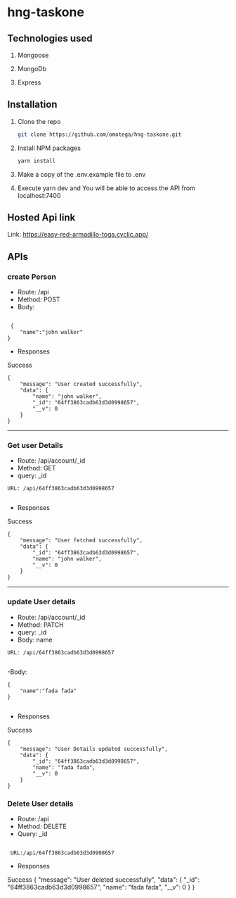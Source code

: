 # hng-taskone

## Technologies used

1. Mongoose

2. MongoDb

3. Express

## Installation

1. Clone the repo
   ```sh
   git clone https://github.com/omotega/hng-taskone.git
   ```
2. Install NPM packages
   ```sh
   yarn install
   ```
3. Make a copy of the .env.example file to .env

4. Execute yarn dev and You will be able to access the API from localhost:7400

## Hosted Api link

Link: https://easy-red-armadillo-toga.cyclic.app/

## APIs

### create Person

- Route: /api
- Method: POST
- Body:

```

 {
    "name":"john walker"
}

```

- Responses

Success

```
{
    "message": "User created successfully",
    "data": {
        "name": "john walker",
        "_id": "64ff3863cadb63d3d0998657",
        "__v": 0
    }
}

```

---

### Get user Details

- Route: /api/account/\_id
- Method: GET
- query: \_id

```
URL: /api/64ff3863cadb63d3d0998657


```

- Responses

Success

```
{
    "message": "User fetched successfully",
    "data": {
        "_id": "64ff3863cadb63d3d0998657",
        "name": "john walker",
        "__v": 0
    }
}
```

---

### update User details

- Route: /api/account/\_id
- Method: PATCH
- query: \_id
- Body: name

```
URL: /api/64ff3863cadb63d3d0998657


```

-Body:

```
{
    "name":"fada fada"
}


```

- Responses

Success

```
{
    "message": "User Details updated successfully",
    "data": {
        "_id": "64ff3863cadb63d3d0998657",
        "name": "fada fada",
        "__v": 0
    }
}
```
### Delete User details

- Route: /api
- Method: DELETE
- Query: _id

```

 URL:/api/64ff3863cadb63d3d0998657

```

- Responses

Success
{
    "message": "User deleted successfully",
    "data": {
        "_id": "64ff3863cadb63d3d0998657",
        "name": "fada fada",
        "__v": 0
    }
}

```